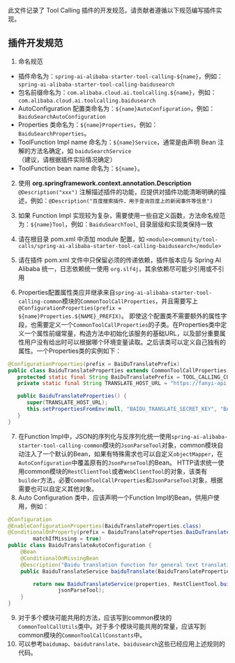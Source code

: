 此文件记录了 Tool Calling 插件的开发规范，请贡献者遵循以下规范编写插件实现。

## 插件开发规范

1. 命名规范

* 插件命名为：`spring-ai-alibaba-starter-tool-calling-${name}`，例如：`spring-ai-alibaba-starter-tool-calling-baidusearch`
* 包名前缀命名为：`com.alibaba.cloud.ai.toolcalling.${name}`，例如：`com.alibaba.cloud.ai.toolcalling.baidusearch`
* AutoConfiguration 配置类命名为：`${name}AutoConfiguration`，例如：`BaiduSearchAutoConfiguration`
* Properties 类命名为：`${name}Properties`，例如：`BaiduSearchProperties`。
* ToolFunction Impl name 命名为：`${name}Service`，通常是由声明 Bean 注解的方法名确定，如 `baiduSearchService`（建议，请根据插件实际情况确定）
* ToolFunction bean name 命名为：`${name}`。

2. 使用 **org.springframework.context.annotation.Description** `@Description("xxx")` 注解描述插件的功能，应提供对插件功能清晰明确的描述，例如：`@Description("百度搜索插件，用于查询百度上的新闻事件等信息")`
3. 如果 Function Impl 实现较为复杂，需要使用一些自定义函数，方法命名规范为：`${name}Tool`，例如：`BaiduSearchTool`, 目录层级和实现类保持一致
4. 请在根目录 pom.xml 中添加 module 配置，如 `<module>community/tool-calls/spring-ai-alibaba-starter-tool-calling-baidusearch</module>`
5. 请在插件 pom.xml 文件中只保留必须的传递依赖，插件版本应与 Spring AI Alibaba 统一，日志依赖统一使用 `org.slf4j`，其余依赖尽可能少引用或不引用

6. Properties配置属性类应并继承来自`spring-ai-alibaba-starter-tool-calling-common`模块的`CommonToolCallProperties`，并且需要写上`@ConfigurationProperties(prefix = ${name}Properties.${NAME}_PREFIX)`。
即使这个配置类不需要额外的属性字段，也需要定义一个`CommonToolCallProperties`的子类。在Properties类中定义一个属性前缀常量，构造方法中初始化该服务的基础URL，以及部分重要属性用户没有给出时可以根据哪个环境变量读取。之后该类可以定义自己独有的属性。一个Properties类的实例如下：
```java
@ConfigurationProperties(prefix = BaiDuTranslatePrefix)
public class BaiduTranslateProperties extends CommonToolCallProperties {
   protected static final String BaiDuTranslatePrefix = TOOL_CALLING_CONFIG_PREFIX + ".baidu.translate";
   private static final String TRANSLATE_HOST_URL = "https://fanyi-api.baidu.com/api/trans/vip/translate/";

   public BaiduTranslateProperties() {
      super(TRANSLATE_HOST_URL);
      this.setPropertiesFromEnv(null, "BAIDU_TRANSLATE_SECRET_KEY", "BAIDU_TRANSLATE_APP_ID", null);
   }
}
```
7. 在Function Impl中，JSON的序列化与反序列化统一使用`spring-ai-alibaba-starter-tool-calling-common`模块的`JsonParseTool`对象，common模块自动注入了一个默认的Bean，如果有特殊需求也可以自定义`objectMapper`，在`AutoConfiguration`中覆盖原有的`JsonParseTool`的Bean。
HTTP请求统一使用common模块的`RestClientTool`或者`WebClientTool`的对象，该类有`builder`方法，必要`CommonToolCallProperties`和`JsonParseTool`对象，根据需要也可以自定义其他对象。
8. Auto Configuration 类中，应该声明一个Function Impl的Bean，供用户使用，例如：

```java
@Configuration
@EnableConfigurationProperties(BaiduTranslateProperties.class)
@ConditionalOnProperty(prefix = BaiduTranslateProperties.BaiDuTranslatePrefix, name = "enabled", havingValue = "true",
		matchIfMissing = true)
public class BaiduTranslateAutoConfiguration {
	@Bean
	@ConditionalOnMissingBean
	@Description("Baidu translation function for general text translation")
	public BaiduTranslateService baiduTranslate(BaiduTranslateProperties properties, JsonParseTool jsonParseTool) {

		return new BaiduTranslateService(properties, RestClientTool.builder(jsonParseTool, properties).build(),
				jsonParseTool);
	}
}
```
9. 对于多个模块可能共用的方法，应该写到common模块的`CommonToolCallUtils`类中。对于多个模块可能共用的常量，应该写到common模块的`CommonToolCallConstants`中。
10. 可以参考`baidumap`、`baidutranslate`、`baidusearch`这些已经应用上述规则的代码。
